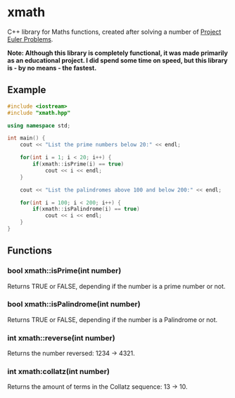 # xmath

C++ library for Maths functions, created after solving a number of [Project Euler Problems](https://github.com/montyanderson/euler).

**Note: Although this library is completely functional, it was made primarily as
an educational project. I did spend some time on speed, but this library is - by no means - the fastest.**

## Example

``` c++
#include <iostream>
#include "xmath.hpp"

using namespace std;

int main() {
    cout << "List the prime numbers below 20:" << endl;

    for(int i = 1; i < 20; i++) {
        if(xmath::isPrime(i) == true)
            cout << i << endl;
    }

    cout << "List the palindromes above 100 and below 200:" << endl;

    for(int i = 100; i < 200; i++) {
        if(xmath::isPalindrome(i) == true)
            cout << i << endl;
    }
}
```

## Functions

### bool xmath::isPrime(int number)

Returns TRUE or FALSE, depending if the number is a prime number or not.

### bool xmath::isPalindrome(int number)

Returns TRUE or FALSE, depending if the number is a Palindrome or not.

### int xmath::reverse(int number)

Returns the number reversed: 1234 -> 4321.

### int xmath:collatz(int number)

Returns the amount of terms in the Collatz sequence: 13 -> 10.
